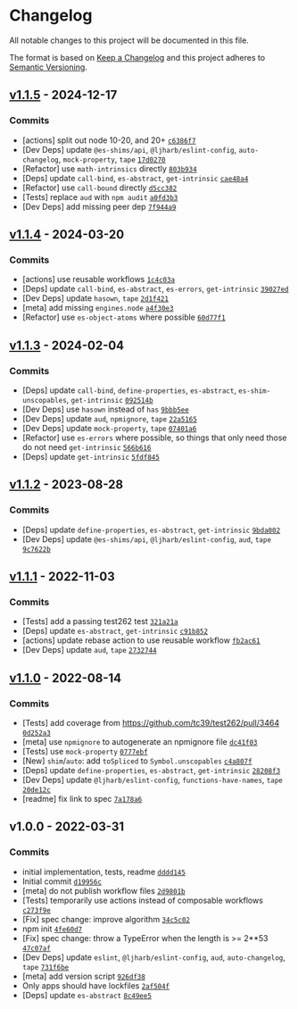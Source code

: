 # Changelog

All notable changes to this project will be documented in this file.

The format is based on [Keep a Changelog](https://keepachangelog.com/en/1.0.0/)
and this project adheres to [Semantic Versioning](https://semver.org/spec/v2.0.0.html).

## [v1.1.5](https://github.com/es-shims/Array.prototype.toSpliced/compare/v1.1.4...v1.1.5) - 2024-12-17

### Commits

- [actions] split out node 10-20, and 20+ [`c6386f7`](https://github.com/es-shims/Array.prototype.toSpliced/commit/c6386f74ae2b29a70997d887404af717e352433a)
- [Dev Deps] update `@es-shims/api`, `@ljharb/eslint-config`, `auto-changelog`, `mock-property`, `tape` [`17d0270`](https://github.com/es-shims/Array.prototype.toSpliced/commit/17d0270c3c5e438c71076ef3c105ccf1c9f7bc04)
- [Refactor] use `math-intrinsics` directly [`803b934`](https://github.com/es-shims/Array.prototype.toSpliced/commit/803b9343448c62ba8321aabe27b0e9d3de13cd87)
- [Deps] update `call-bind`, `es-abstract`, `get-intrinsic` [`cae48a4`](https://github.com/es-shims/Array.prototype.toSpliced/commit/cae48a4a2714663af87f47b6ed6e1f56006a0343)
- [Refactor] use `call-bound` directly [`d5cc382`](https://github.com/es-shims/Array.prototype.toSpliced/commit/d5cc3828fcd61bcb62be24129c5e4af80f9761a8)
- [Tests] replace `aud` with `npm audit` [`a0fd3b3`](https://github.com/es-shims/Array.prototype.toSpliced/commit/a0fd3b385bd1f4b739c7885dd00a332305255bb3)
- [Dev Deps] add missing peer dep [`7f944a9`](https://github.com/es-shims/Array.prototype.toSpliced/commit/7f944a9151e2a4f5b66e7dde9a0a0b60fabb7ce0)

## [v1.1.4](https://github.com/es-shims/Array.prototype.toSpliced/compare/v1.1.3...v1.1.4) - 2024-03-20

### Commits

- [actions] use reusable workflows [`1c4c03a`](https://github.com/es-shims/Array.prototype.toSpliced/commit/1c4c03acfe307c917a6506d924b45b0e34936cdb)
- [Deps] update `call-bind`, `es-abstract`, `es-errors`, `get-intrinsic` [`39027ed`](https://github.com/es-shims/Array.prototype.toSpliced/commit/39027ed851e9085220c2c02ad6510639fc7e1275)
- [Dev Deps] update `hasown`, `tape` [`2d1f421`](https://github.com/es-shims/Array.prototype.toSpliced/commit/2d1f42133ae35a105737f5d6a59a45d209841e7e)
- [meta] add missing `engines.node` [`a4f30e3`](https://github.com/es-shims/Array.prototype.toSpliced/commit/a4f30e3f5e2e93cf9d7d9a2d90cbf56a13e5296c)
- [Refactor] use `es-object-atoms` where possible [`60d77f1`](https://github.com/es-shims/Array.prototype.toSpliced/commit/60d77f1022756f9a07f35580e5456ddba0773b52)

## [v1.1.3](https://github.com/es-shims/Array.prototype.toSpliced/compare/v1.1.2...v1.1.3) - 2024-02-04

### Commits

- [Deps] update `call-bind`, `define-properties`, `es-abstract`, `es-shim-unscopables`, `get-intrinsic` [`092514b`](https://github.com/es-shims/Array.prototype.toSpliced/commit/092514bf35fe74615c9247ee6565d05da6c0dbb6)
- [Dev Deps] use `hasown` instead of `has` [`9bbb5ee`](https://github.com/es-shims/Array.prototype.toSpliced/commit/9bbb5ee6d42711857229b7309cbe7d78a4317aa5)
- [Dev Deps] update `aud`, `npmignore`, `tape` [`22a5165`](https://github.com/es-shims/Array.prototype.toSpliced/commit/22a51658b7b1e398123fb12e64b7fe9fc82f4585)
- [Dev Deps] update `mock-property`, `tape` [`07401a6`](https://github.com/es-shims/Array.prototype.toSpliced/commit/07401a6c53181865dcfb758f7b9604d81c075725)
- [Refactor] use `es-errors` where possible, so things that only need those do not need `get-intrinsic` [`566b616`](https://github.com/es-shims/Array.prototype.toSpliced/commit/566b616c9e21203f20eadd50dd7e51102a8cc709)
- [Deps] update `get-intrinsic` [`5fdf845`](https://github.com/es-shims/Array.prototype.toSpliced/commit/5fdf84572a316e6505e9e43c38756271361e393d)

## [v1.1.2](https://github.com/es-shims/Array.prototype.toSpliced/compare/v1.1.1...v1.1.2) - 2023-08-28

### Commits

- [Deps] update `define-properties`, `es-abstract`, `get-intrinsic` [`9bda002`](https://github.com/es-shims/Array.prototype.toSpliced/commit/9bda002a30377593a1f35dab67d9aeb122915b77)
- [Dev Deps] update `@es-shims/api`, `@ljharb/eslint-config`, `aud`, `tape` [`9c7622b`](https://github.com/es-shims/Array.prototype.toSpliced/commit/9c7622b0d6bb6b7c4825755f1e0962ccab48b5c5)

## [v1.1.1](https://github.com/es-shims/Array.prototype.toSpliced/compare/v1.1.0...v1.1.1) - 2022-11-03

### Commits

- [Tests] add a passing test262 test [`321a21a`](https://github.com/es-shims/Array.prototype.toSpliced/commit/321a21a52af37a237f6d09cfa2c7027b427c86c3)
- [Deps] update `es-abstract`, `get-intrinsic` [`c91b852`](https://github.com/es-shims/Array.prototype.toSpliced/commit/c91b852b2bedfaa20a79297afc012737a82907b9)
- [actions] update rebase action to use reusable workflow [`fb2ac61`](https://github.com/es-shims/Array.prototype.toSpliced/commit/fb2ac618bc106d787bcde4c00a45683121c9cdf1)
- [Dev Deps] update `aud`, `tape` [`2732744`](https://github.com/es-shims/Array.prototype.toSpliced/commit/27327446dbfb7078b1978365483c0e35036a669d)

## [v1.1.0](https://github.com/es-shims/Array.prototype.toSpliced/compare/v1.0.0...v1.1.0) - 2022-08-14

### Commits

- [Tests] add coverage from https://github.com/tc39/test262/pull/3464 [`0d252a3`](https://github.com/es-shims/Array.prototype.toSpliced/commit/0d252a3cf44a562967399339347fa23f5308f6b5)
- [meta] use `npmignore` to autogenerate an npmignore file [`dc41f03`](https://github.com/es-shims/Array.prototype.toSpliced/commit/dc41f0314e8c02e67d2c2ff35d3362ad62b6daf4)
- [Tests] use `mock-property` [`0777ebf`](https://github.com/es-shims/Array.prototype.toSpliced/commit/0777ebf4634b78af9906d23c3444d4a646d0fc24)
- [New] `shim`/`auto`: add `toSpliced` to `Symbol.unscopables` [`c4a807f`](https://github.com/es-shims/Array.prototype.toSpliced/commit/c4a807f28668763cd255b157ba2afffc613b6de1)
- [Deps] update `define-properties`, `es-abstract`, `get-intrinsic` [`28208f3`](https://github.com/es-shims/Array.prototype.toSpliced/commit/28208f3ada285cc67ffc6511cf193b9546937d6b)
- [Dev Deps] update `@ljharb/eslint-config`, `functions-have-names`, `tape` [`20de12c`](https://github.com/es-shims/Array.prototype.toSpliced/commit/20de12c6833e43ec44b63bcbd80a375fa879a5dc)
- [readme] fix link to spec [`7a178a6`](https://github.com/es-shims/Array.prototype.toSpliced/commit/7a178a68932beded6e15c0caa8ff4611e96e446f)

## v1.0.0 - 2022-03-31

### Commits

- initial implementation, tests, readme [`dddd145`](https://github.com/es-shims/Array.prototype.toSpliced/commit/dddd145e161a864f3277ec89ee52e8af843483fc)
- Initial commit [`d19956c`](https://github.com/es-shims/Array.prototype.toSpliced/commit/d19956ca0a880b34183a4c6b23d3fa715660bb75)
- [meta] do not publish workflow files [`2d9801b`](https://github.com/es-shims/Array.prototype.toSpliced/commit/2d9801bf5e6faa5111f9bbd8774ae68ffc141b64)
- [Tests] temporarily use actions instead of composable workflows [`c273f9e`](https://github.com/es-shims/Array.prototype.toSpliced/commit/c273f9ee06c47962d7b708c297bdddee6770fecb)
- [Fix] spec change: improve algorithm [`34c5c02`](https://github.com/es-shims/Array.prototype.toSpliced/commit/34c5c0237601486bb9e589834e6fc696d302919a)
- npm init [`4fe60d7`](https://github.com/es-shims/Array.prototype.toSpliced/commit/4fe60d70157bf122c9966e0bb6798c79dbd78e91)
- [Fix] spec change: throw a TypeError when the length is &gt;= 2**53 [`47c07af`](https://github.com/es-shims/Array.prototype.toSpliced/commit/47c07af359cc4a5316bdbb404c557969aa2e9484)
- [Dev Deps] update `eslint`, `@ljharb/eslint-config`, `aud`, `auto-changelog`, `tape` [`731f6be`](https://github.com/es-shims/Array.prototype.toSpliced/commit/731f6bed7a241bec19f0f2a0d263d4fd53a85ca8)
- [meta] add version script [`926df38`](https://github.com/es-shims/Array.prototype.toSpliced/commit/926df3840b3209c335c5e17d79b38ac6ef9fffcc)
- Only apps should have lockfiles [`2af504f`](https://github.com/es-shims/Array.prototype.toSpliced/commit/2af504f64bac25460f511da279962928c5595c0b)
- [Deps] update `es-abstract` [`8c49ee5`](https://github.com/es-shims/Array.prototype.toSpliced/commit/8c49ee50fc5a9c8beb62e3b61d3c2df81ad5c1d8)
